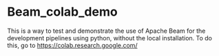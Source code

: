 # Beam_colab_demo
This is a way to test and demonstrate the use of Apache Beam for the development pipelines using python, without the local installation. To do this, go to https://colab.research.google.com/
